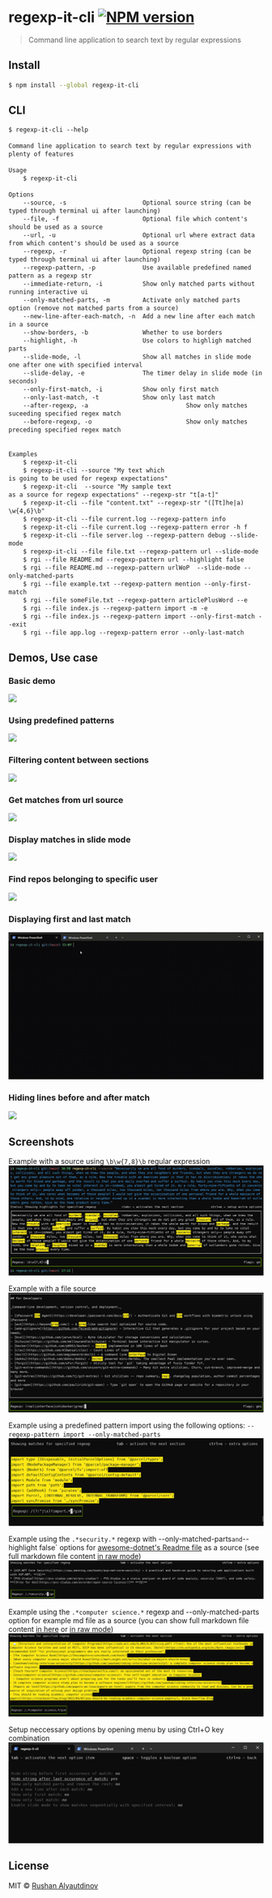 # regexp-it-cli [![NPM version][npm-image]][npm-url]

> Command line application to search text by regular expressions

## Install

```bash
$ npm install --global regexp-it-cli
```

## CLI

```
$ regexp-it-cli --help

Command line application to search text by regular expressions with plenty of features

Usage
	$ regexp-it-cli

Options
	--source, -s                     Optional source string (can be typed through terminal ui after launching)
	--file, -f                       Optional file which content's should be used as a source
	--url, -u                        Optional url where extract data from which content's should be used as a source
	--regexp, -r                     Optional regexp string (can be typed through terminal ui after launching)
	--regexp-pattern, -p             Use available predefined named pattern as a regexp str
	--immediate-return, -i           Show only matched parts without running interactive ui
	--only-matched-parts, -m         Activate only matched parts option (remove not matched parts from a source)
	--new-line-after-each-match, -n  Add a new line after each match in a source
	--show-borders, -b               Whether to use borders
	--highlight, -h                  Use colors to highligh matched parts
	--slide-mode, -l                 Show all matches in slide mode one after one with specified interval
	--slide-delay, -e                The timer delay in slide mode (in seconds)
	--only-first-match, -i           Show only first match
	--only-last-match, -t            Show only last match
	--after-regexp, -a                           Show only matches suceeding specified regex match
	--before-regexp, -o                          Show only matches preceding specified regex match


Examples
	$ regexp-it-cli
	$ regexp-it-cli --source "My text which
is going to be used for regexp expectations"
	$ regexp-it-cli  --source "My sample text
as a source for regexp expectations" --regexp-str "t[a-t]"
	$ regexp-it-cli --file "content.txt" --regexp-str "([Tt]he|a) \w{4,6}\b"
	$ regexp-it-cli --file current.log --regexp-pattern info
	$ regexp-it-cli --file current.log --regexp-pattern error -h f
	$ regexp-it-cli --file server.log --regexp-pattern debug --slide-mode
	$ regexp-it-cli --file file.txt --regexp-pattern url --slide-mode
	$ rgi --file README.md --regexp-pattern url --highlight false
	$ rgi --file README.md --regexp-pattern urlWoP  --slide-mode --only-matched-parts
	$ rgi --file example.txt --regexp-pattern mention --only-first-match
	$ rgi --file someFile.txt --regexp-pattern articlePlusWord --e
	$ rgi --file index.js --regexp-pattern import -m -e
	$ rgi --file index.js --regexp-pattern import --only-first-match --exit
	$ rgi --file app.log --regexp-pattern error --only-last-match
```

## Demos, Use case

### Basic demo

![](media/demo.gif)

### Using predefined patterns

![](media/using-predefined-patterns.gif)

### Filtering content between sections

![](media/filtering-content-between-sections.gif)

### Get matches from url source

![](media/get-matches-from-url-source.gif)

### Display matches in slide mode

![](media/display-matches-in-slide-mode.gif)

### Find repos belonging to specific user

![](media/find-repos-belonging-to-specific-user-use-case.gif)

### Displaying first and last match

![](media/displaying-first-and-last-match.gif)

### Hiding lines before and after match

![](media/hiding-lines-before-and-after-match.gif)

## Screenshots

Example with a source using `\b\w{7,8}\b` regular expression
![](media/regexp-it-cli-demo-with-source.png)

Example with a file source
![](media/regexp-cli-example-from-file.png)

Example using a predefined pattern import using the following options: `--regexp-pattern import --only-matched-parts`
![](media/screenshot-with-file-source-and-import-pattern.png)

Example using the `.*security.*` regexp with --only-matched-parts`and`--highlight false` options for [awesome-dotnet's Readme file](https://github.com/quozd/awesome-dotnet) as a source (see full markdown file content [in raw mode](https://raw.githubusercontent.com/quozd/awesome-dotnet/master/README.md))
![](media/filter-by-regexp-example-for-awesome-dotnet.png)

Example using the `.*computer science.*` regexp and --only-matched-parts option for example md file as a source (you can show full markdown file content [in here](https://github.com/charlax/professional-programming) or [in raw mode](https://raw.githubusercontent.com/charlax/professional-programming/master/README.md))
![](media/example-with-computer-science-regexp.png)

Setup neccessary options by opening menu by using Ctrl+O key combination
![](media/setup-options.png)

## License

MIT © [Rushan Alyautdinov](https://github.com/akgondber)

[npm-image]: https://img.shields.io/npm/v/regexp-it-cli.svg?style=flat
[npm-url]: https://npmjs.org/package/regexp-it-cli
